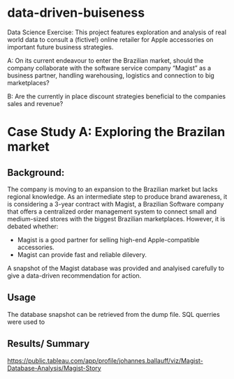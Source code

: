 # data-driven-buiseness
Data Science Exercise: This project features exploration and analysis of real world data to consult a (fictive!) online retailer for Apple accessories on important future business strategies.  

A: On its current endeavour to enter the Brazilian market, should the company collaborate with the software service company “Magist” as a business partner, handling warehousing, logistics and connection to big marketplaces?  

B: Are the currently in place discount strategies beneficial to the companies sales and revenue?

# Case Study A: Exploring the Brazilan market
## Background: 
The company is moving to an expansion to the Brazilian market but lacks regional knowledge. As an intermediate step to produce brand awareness, it is considering a 3-year contract with Magist, a Brazilian Software company that offers a centralized order management system to connect small and medium-sized stores with the biggest Brazilian marketplaces. However, it is debated whether:
* Magist is a good partner for selling high-end Apple-compatible accessories.
* Magist can provide fast and reliable dilevery.

A snapshot of the Magist database was provided and analyised carefully to give a data-driven recommendation for action.

## Usage
The database snapshot can be retrieved from the dump file. SQL querries were used to  

## Results/ Summary
https://public.tableau.com/app/profile/johannes.ballauff/viz/Magist-Database-Analysis/Magist-Story
